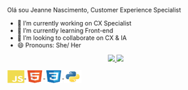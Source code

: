Olá sou Jeanne Nascimento, Customer Experience Specialist

- 🔭 I’m currently working on CX Specialist
- 🌱 I’m currently learning Front-end
- 👯 I’m looking to collaborate on CX & IA 
- 😄 Pronouns: She/ Her

<div align="center">
  <a href="https://github.com/jeannecgn">
  <img height="180em" src="https://github-readme-stats.vercel.app/api?username=jeannecgn&show_icons=true&theme=dracula&include_all_commits=true&count_private=true"/>
  <img height="180em" src="https://github-readme-stats.vercel.app/api/top-langs/?username=jeannecgn&layout=compact&langs_count=7&theme=dracula"/>
</div>
<div style="display: inline_block"><br>
  <img align="center" alt="Jcgn-Js" height="30" width="40" src="https://raw.githubusercontent.com/devicons/devicon/master/icons/javascript/javascript-plain.svg">
  <img align="center" alt="Jcgn-HTML" height="30" width="40" src="https://raw.githubusercontent.com/devicons/devicon/master/icons/html5/html5-original.svg">
  <img align="center" alt="Jcgn-CSS" height="30" width="40" src="https://raw.githubusercontent.com/devicons/devicon/master/icons/css3/css3-original.svg">
  <img align="center" alt="Jcgn-Python" height="30" width="40" src="https://raw.githubusercontent.com/devicons/devicon/master/icons/python/python-original.svg">
